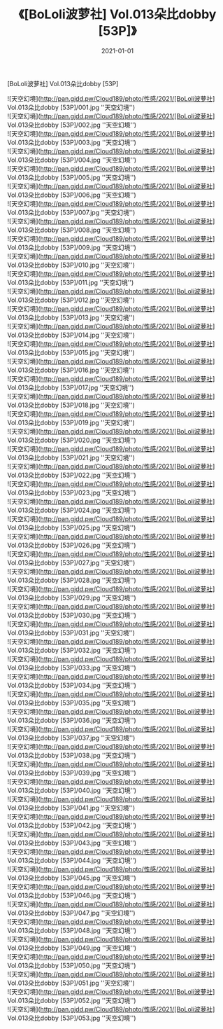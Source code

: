 ﻿---
layout: post
title:  《[BoLoli波萝社] Vol.013朵比dobby [53P]》
date:   2021-01-01
img: http://pan.gjdd.pw/Cloud189/photo/性感/2021/[BoLoli波萝社] Vol.013朵比dobby [53P]/000.jpg
categories: [美女, 性感, 泳衣]
---

[BoLoli波萝社] Vol.013朵比dobby [53P]



![天空幻境](http://pan.gjdd.pw/Cloud189/photo/性感/2021/[BoLoli波萝社] Vol.013朵比dobby [53P]/001.jpg ''天空幻境'') <br>
![天空幻境](http://pan.gjdd.pw/Cloud189/photo/性感/2021/[BoLoli波萝社] Vol.013朵比dobby [53P]/002.jpg ''天空幻境'') <br>
![天空幻境](http://pan.gjdd.pw/Cloud189/photo/性感/2021/[BoLoli波萝社] Vol.013朵比dobby [53P]/003.jpg ''天空幻境'') <br>
![天空幻境](http://pan.gjdd.pw/Cloud189/photo/性感/2021/[BoLoli波萝社] Vol.013朵比dobby [53P]/004.jpg ''天空幻境'') <br>
![天空幻境](http://pan.gjdd.pw/Cloud189/photo/性感/2021/[BoLoli波萝社] Vol.013朵比dobby [53P]/005.jpg ''天空幻境'') <br>
![天空幻境](http://pan.gjdd.pw/Cloud189/photo/性感/2021/[BoLoli波萝社] Vol.013朵比dobby [53P]/006.jpg ''天空幻境'') <br>
![天空幻境](http://pan.gjdd.pw/Cloud189/photo/性感/2021/[BoLoli波萝社] Vol.013朵比dobby [53P]/007.jpg ''天空幻境'') <br>
![天空幻境](http://pan.gjdd.pw/Cloud189/photo/性感/2021/[BoLoli波萝社] Vol.013朵比dobby [53P]/008.jpg ''天空幻境'') <br>
![天空幻境](http://pan.gjdd.pw/Cloud189/photo/性感/2021/[BoLoli波萝社] Vol.013朵比dobby [53P]/009.jpg ''天空幻境'') <br>
![天空幻境](http://pan.gjdd.pw/Cloud189/photo/性感/2021/[BoLoli波萝社] Vol.013朵比dobby [53P]/010.jpg ''天空幻境'') <br>
![天空幻境](http://pan.gjdd.pw/Cloud189/photo/性感/2021/[BoLoli波萝社] Vol.013朵比dobby [53P]/011.jpg ''天空幻境'') <br>
![天空幻境](http://pan.gjdd.pw/Cloud189/photo/性感/2021/[BoLoli波萝社] Vol.013朵比dobby [53P]/012.jpg ''天空幻境'') <br>
![天空幻境](http://pan.gjdd.pw/Cloud189/photo/性感/2021/[BoLoli波萝社] Vol.013朵比dobby [53P]/013.jpg ''天空幻境'') <br>
![天空幻境](http://pan.gjdd.pw/Cloud189/photo/性感/2021/[BoLoli波萝社] Vol.013朵比dobby [53P]/014.jpg ''天空幻境'') <br>
![天空幻境](http://pan.gjdd.pw/Cloud189/photo/性感/2021/[BoLoli波萝社] Vol.013朵比dobby [53P]/015.jpg ''天空幻境'') <br>
![天空幻境](http://pan.gjdd.pw/Cloud189/photo/性感/2021/[BoLoli波萝社] Vol.013朵比dobby [53P]/016.jpg ''天空幻境'') <br>
![天空幻境](http://pan.gjdd.pw/Cloud189/photo/性感/2021/[BoLoli波萝社] Vol.013朵比dobby [53P]/017.jpg ''天空幻境'') <br>
![天空幻境](http://pan.gjdd.pw/Cloud189/photo/性感/2021/[BoLoli波萝社] Vol.013朵比dobby [53P]/018.jpg ''天空幻境'') <br>
![天空幻境](http://pan.gjdd.pw/Cloud189/photo/性感/2021/[BoLoli波萝社] Vol.013朵比dobby [53P]/019.jpg ''天空幻境'') <br>
![天空幻境](http://pan.gjdd.pw/Cloud189/photo/性感/2021/[BoLoli波萝社] Vol.013朵比dobby [53P]/020.jpg ''天空幻境'') <br>
![天空幻境](http://pan.gjdd.pw/Cloud189/photo/性感/2021/[BoLoli波萝社] Vol.013朵比dobby [53P]/021.jpg ''天空幻境'') <br>
![天空幻境](http://pan.gjdd.pw/Cloud189/photo/性感/2021/[BoLoli波萝社] Vol.013朵比dobby [53P]/022.jpg ''天空幻境'') <br>
![天空幻境](http://pan.gjdd.pw/Cloud189/photo/性感/2021/[BoLoli波萝社] Vol.013朵比dobby [53P]/023.jpg ''天空幻境'') <br>
![天空幻境](http://pan.gjdd.pw/Cloud189/photo/性感/2021/[BoLoli波萝社] Vol.013朵比dobby [53P]/024.jpg ''天空幻境'') <br>
![天空幻境](http://pan.gjdd.pw/Cloud189/photo/性感/2021/[BoLoli波萝社] Vol.013朵比dobby [53P]/025.jpg ''天空幻境'') <br>
![天空幻境](http://pan.gjdd.pw/Cloud189/photo/性感/2021/[BoLoli波萝社] Vol.013朵比dobby [53P]/026.jpg ''天空幻境'') <br>
![天空幻境](http://pan.gjdd.pw/Cloud189/photo/性感/2021/[BoLoli波萝社] Vol.013朵比dobby [53P]/027.jpg ''天空幻境'') <br>
![天空幻境](http://pan.gjdd.pw/Cloud189/photo/性感/2021/[BoLoli波萝社] Vol.013朵比dobby [53P]/028.jpg ''天空幻境'') <br>
![天空幻境](http://pan.gjdd.pw/Cloud189/photo/性感/2021/[BoLoli波萝社] Vol.013朵比dobby [53P]/029.jpg ''天空幻境'') <br>
![天空幻境](http://pan.gjdd.pw/Cloud189/photo/性感/2021/[BoLoli波萝社] Vol.013朵比dobby [53P]/030.jpg ''天空幻境'') <br>
![天空幻境](http://pan.gjdd.pw/Cloud189/photo/性感/2021/[BoLoli波萝社] Vol.013朵比dobby [53P]/031.jpg ''天空幻境'') <br>
![天空幻境](http://pan.gjdd.pw/Cloud189/photo/性感/2021/[BoLoli波萝社] Vol.013朵比dobby [53P]/032.jpg ''天空幻境'') <br>
![天空幻境](http://pan.gjdd.pw/Cloud189/photo/性感/2021/[BoLoli波萝社] Vol.013朵比dobby [53P]/033.jpg ''天空幻境'') <br>
![天空幻境](http://pan.gjdd.pw/Cloud189/photo/性感/2021/[BoLoli波萝社] Vol.013朵比dobby [53P]/034.jpg ''天空幻境'') <br>
![天空幻境](http://pan.gjdd.pw/Cloud189/photo/性感/2021/[BoLoli波萝社] Vol.013朵比dobby [53P]/035.jpg ''天空幻境'') <br>
![天空幻境](http://pan.gjdd.pw/Cloud189/photo/性感/2021/[BoLoli波萝社] Vol.013朵比dobby [53P]/036.jpg ''天空幻境'') <br>
![天空幻境](http://pan.gjdd.pw/Cloud189/photo/性感/2021/[BoLoli波萝社] Vol.013朵比dobby [53P]/037.jpg ''天空幻境'') <br>
![天空幻境](http://pan.gjdd.pw/Cloud189/photo/性感/2021/[BoLoli波萝社] Vol.013朵比dobby [53P]/038.jpg ''天空幻境'') <br>
![天空幻境](http://pan.gjdd.pw/Cloud189/photo/性感/2021/[BoLoli波萝社] Vol.013朵比dobby [53P]/039.jpg ''天空幻境'') <br>
![天空幻境](http://pan.gjdd.pw/Cloud189/photo/性感/2021/[BoLoli波萝社] Vol.013朵比dobby [53P]/040.jpg ''天空幻境'') <br>
![天空幻境](http://pan.gjdd.pw/Cloud189/photo/性感/2021/[BoLoli波萝社] Vol.013朵比dobby [53P]/041.jpg ''天空幻境'') <br>
![天空幻境](http://pan.gjdd.pw/Cloud189/photo/性感/2021/[BoLoli波萝社] Vol.013朵比dobby [53P]/042.jpg ''天空幻境'') <br>
![天空幻境](http://pan.gjdd.pw/Cloud189/photo/性感/2021/[BoLoli波萝社] Vol.013朵比dobby [53P]/043.jpg ''天空幻境'') <br>
![天空幻境](http://pan.gjdd.pw/Cloud189/photo/性感/2021/[BoLoli波萝社] Vol.013朵比dobby [53P]/044.jpg ''天空幻境'') <br>
![天空幻境](http://pan.gjdd.pw/Cloud189/photo/性感/2021/[BoLoli波萝社] Vol.013朵比dobby [53P]/045.jpg ''天空幻境'') <br>
![天空幻境](http://pan.gjdd.pw/Cloud189/photo/性感/2021/[BoLoli波萝社] Vol.013朵比dobby [53P]/046.jpg ''天空幻境'') <br>
![天空幻境](http://pan.gjdd.pw/Cloud189/photo/性感/2021/[BoLoli波萝社] Vol.013朵比dobby [53P]/047.jpg ''天空幻境'') <br>
![天空幻境](http://pan.gjdd.pw/Cloud189/photo/性感/2021/[BoLoli波萝社] Vol.013朵比dobby [53P]/048.jpg ''天空幻境'') <br>
![天空幻境](http://pan.gjdd.pw/Cloud189/photo/性感/2021/[BoLoli波萝社] Vol.013朵比dobby [53P]/049.jpg ''天空幻境'') <br>
![天空幻境](http://pan.gjdd.pw/Cloud189/photo/性感/2021/[BoLoli波萝社] Vol.013朵比dobby [53P]/050.jpg ''天空幻境'') <br>
![天空幻境](http://pan.gjdd.pw/Cloud189/photo/性感/2021/[BoLoli波萝社] Vol.013朵比dobby [53P]/051.jpg ''天空幻境'') <br>
![天空幻境](http://pan.gjdd.pw/Cloud189/photo/性感/2021/[BoLoli波萝社] Vol.013朵比dobby [53P]/052.jpg ''天空幻境'') <br>
![天空幻境](http://pan.gjdd.pw/Cloud189/photo/性感/2021/[BoLoli波萝社] Vol.013朵比dobby [53P]/053.jpg ''天空幻境'') <br>